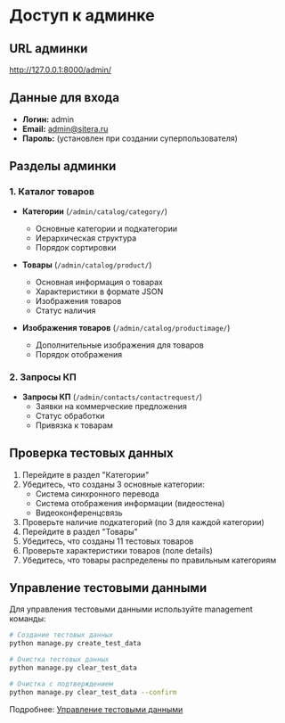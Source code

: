 # Доступ к админке

## URL админки
http://127.0.0.1:8000/admin/

## Данные для входа
- **Логин:** admin
- **Email:** admin@sitera.ru
- **Пароль:** (установлен при создании суперпользователя)

## Разделы админки

### 1. Каталог товаров
- **Категории** (`/admin/catalog/category/`)
  - Основные категории и подкатегории
  - Иерархическая структура
  - Порядок сортировки
  
- **Товары** (`/admin/catalog/product/`)
  - Основная информация о товарах
  - Характеристики в формате JSON
  - Изображения товаров
  - Статус наличия
  
- **Изображения товаров** (`/admin/catalog/productimage/`)
  - Дополнительные изображения для товаров
  - Порядок отображения

### 2. Запросы КП
- **Запросы КП** (`/admin/contacts/contactrequest/`)
  - Заявки на коммерческие предложения
  - Статус обработки
  - Привязка к товарам

## Проверка тестовых данных

1. Перейдите в раздел "Категории"
2. Убедитесь, что созданы 3 основные категории:
   - Система синхронного перевода
   - Система отображения информации (видеостена)
   - Видеоконференцсвязь
3. Проверьте наличие подкатегорий (по 3 для каждой категории)
4. Перейдите в раздел "Товары"
5. Убедитесь, что созданы 11 тестовых товаров
6. Проверьте характеристики товаров (поле details)
7. Убедитесь, что товары распределены по правильным категориям

## Управление тестовыми данными

Для управления тестовыми данными используйте management команды:

```bash
# Создание тестовых данных
python manage.py create_test_data

# Очистка тестовых данных
python manage.py clear_test_data

# Очистка с подтверждением
python manage.py clear_test_data --confirm
```

Подробнее: [Управление тестовыми данными](test_data_management.md)